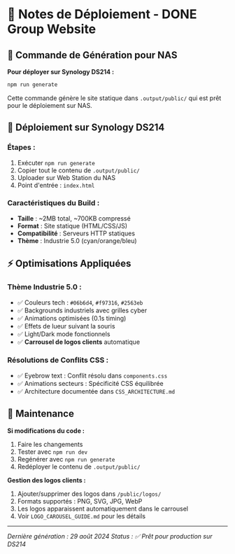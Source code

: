 # 📝 Notes de Déploiement - DONE Group Website

## 🚀 Commande de Génération pour NAS

**Pour déployer sur Synology DS214 :**
```bash
npm run generate
```

Cette commande génère le site statique dans `.output/public/` qui est prêt pour le déploiement sur NAS.

## 📂 Déploiement sur Synology DS214

### Étapes :
1. Exécuter `npm run generate`
2. Copier tout le contenu de `.output/public/` 
3. Uploader sur Web Station du NAS
4. Point d'entrée : `index.html`

### Caractéristiques du Build :
- **Taille** : ~2MB total, ~700KB compressé
- **Format** : Site statique (HTML/CSS/JS)
- **Compatibilité** : Serveurs HTTP statiques
- **Thème** : Industrie 5.0 (cyan/orange/bleu)

## ⚡ Optimisations Appliquées

### Thème Industrie 5.0 :
- ✅ Couleurs tech : `#06b6d4`, `#f97316`, `#2563eb`
- ✅ Backgrounds industriels avec grilles cyber
- ✅ Animations optimisées (0.1s timing)
- ✅ Effets de lueur suivant la souris
- ✅ Light/Dark mode fonctionnels
- ✅ **Carrousel de logos clients** automatique

### Résolutions de Conflits CSS :
- ✅ Eyebrow text : Conflit résolu dans `components.css`
- ✅ Animations secteurs : Spécificité CSS équilibrée
- ✅ Architecture documentée dans `CSS_ARCHITECTURE.md`

## 🔄 Maintenance

**Si modifications du code :**
1. Faire les changements
2. Tester avec `npm run dev`
3. Regénérer avec `npm run generate`
4. Redéployer le contenu de `.output/public/`

**Gestion des logos clients :**
1. Ajouter/supprimer des logos dans `/public/logos/`
2. Formats supportés : PNG, SVG, JPG, WebP
3. Les logos apparaissent automatiquement dans le carrousel
4. Voir `LOGO_CAROUSEL_GUIDE.md` pour les détails

---
*Dernière génération : 29 août 2024*
*Status : ✅ Prêt pour production sur DS214*